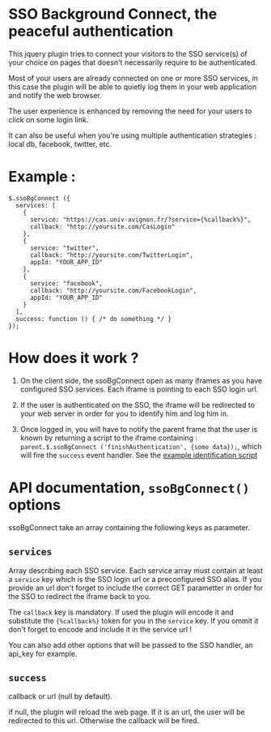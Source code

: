 
SSO Background Connect, the peaceful authentication
===================================================

This jquery plugin tries to connect your visitors to the SSO service(s) of your choice
on pages that doesn't necessarily require to be authenticated.

Most of your users are already connected on one or more SSO services, in this case the plugin will
be able to quietly log them in your web application and notify the web browser.

The user experience is enhanced by removing the need for your users to click on some login link.

It can also be useful when you're using multiple authentication strategies : local db, facebook, twitter, etc.


Example :
=========

    $.ssoBgConnect ({
      services: [
        {
          service: "https://cas.univ-avignon.fr/?service={%callback%}",
          callback: "http://yoursite.com/CasLogin"
        },
        {
          service: "twitter",
          callback: "http://yoursite.com/TwitterLogin",
          appId: "YOUR_APP_ID"
        },
        {
          service: "facebook",
          callback: "http://yoursite.com/FacebookLogin",
          appId: "YOUR_APP_ID"
        }
      ],
      success: function () { /* do something */ }
    });


How does it work ?
==================

1. On the client side, the ssoBgConnect open as many iframes as you have configured SSO services. 
   Each iframe is pointing to each SSO login url.

2. If the user is authenticated on the SSO, the iframe will be redirected to your web server
   in order for you to identify him and log him in. 

3. Once logged in, you will have to notify the parent frame that the user is known
   by returning a script to the iframe containing : 
   `parent.$.ssoBgConnect ('finishAuthentication', {some data});`, which will fire
   the `success` event handler.
   See the [example identification script](https://github.com/ArnaudD/jquery.sso-bg-connect/blob/master/examples/dumbLogin.php)


API documentation, `ssoBgConnect()` options
===========================================

ssoBgConnect take an array containing the following keys as parameter.

`services`
----------

Array describing each SSO service. Each service array must contain at least a `service` key which is
the SSO login url or a preconfigured SSO alias. If you provide an url don't forget to include
the correct GET parametter in order for the SSO to redirect the iframe back to you.

The `callback` key is mandatory. If used the plugin will encode it and substitute the `{%callback%}` token
for you in the `service` key. If you ommit it don't forget to encode and include it
in the service url !

You can also add other options that will be passed to the SSO handler, an api_key for example.

`success`
---------

callback or url (null by default).

if null, the plugin will reload the web page. If it is an url, the user will be redirected to this url.
Otherwise the callback will be fired.
    
